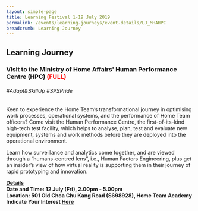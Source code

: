 ```yaml
---
layout: simple-page
title: Learning Festival 1-19 July 2019
permalink: /events/learning-journeys/event-details/LJ_MHAHPC
breadcrumb: Learning Journey
---
```


## Learning Journey 
### Visit to the Ministry of Home Affairs' Human Performance Centre (HPC)<font color="red"> (FULL) </font>

###### _#Adapt&SkillUp #SPSPride_

Keen to experience the Home Team’s transformational journey in optimising work processes, operational systems, and the performance of Home Team officers? Come visit the Human Performance Centre, the first-of-its-kind high-tech test facility, which helps to analyse, plan, test and evaluate new equipment, systems and work methods before they are deployed into the operational environment. 

Learn how surveillance and analytics come together, and are viewed through a “humans-centred lens”, i.e., Human Factors Engineering, plus get an insider’s view of how virtual reality is supporting them in their journey of rapid prototyping and innovation.

<b><u>Details</u><br>
**Date and Time: 12 July (Fri), 2.00pm - 5.00pm** <br>
**Location: 501 Old Choa Chu Kang Road (S698928), Home Team Academy** <br>
**Indicate Your Interest [Here](https://www.eventbrite.sg/e/visit-to-the-ministry-of-home-affairs-human-performance-centre-hpc-tickets-61090342860)** 
  
